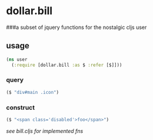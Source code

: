 # dollar.bill
###a subset of jquery functions for the nostalgic cljs user

## usage

```clj
(ns user
  (:require [dollar.bill :as $ :refer [$]]))
```

### query

```clj
($ "div#main .icon")
```

### construct

```clj
($ "<span class='disabled'>foo</span>")
```


_see bill.cljs for implemented fns_
